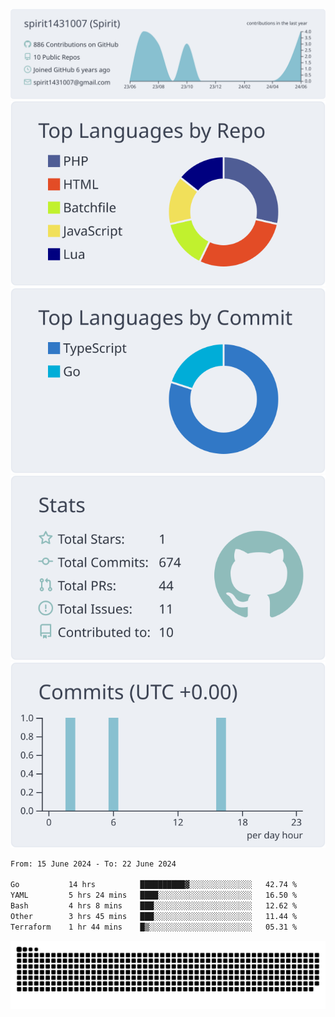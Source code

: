 [![](https://raw.githubusercontent.com/spirit1431007/spirit1431007/master/profile-summary-card-output/nord_bright/0-profile-details.svg)](https://git.io/spiritx)
[![](https://raw.githubusercontent.com/spirit1431007/spirit1431007/master/profile-summary-card-output/nord_bright/1-repos-per-language.svg)](https://git.io/spiritx) [![](https://raw.githubusercontent.com/spirit1431007/spirit1431007/master/profile-summary-card-output/nord_bright/2-most-commit-language.svg)](https://git.io/spiritx)
[![](https://raw.githubusercontent.com/spirit1431007/spirit1431007/master/profile-summary-card-output/nord_bright/3-stats.svg)](https://git.io/spiritx) [![](https://raw.githubusercontent.com/spirit1431007/spirit1431007/master/profile-summary-card-output/nord_bright/4-productive-time.svg)](https://git.io/spiritx)

<!--START_SECTION:waka-->

```txt
From: 15 June 2024 - To: 22 June 2024

Go           14 hrs          ██████████▓░░░░░░░░░░░░░░   42.74 %
YAML         5 hrs 24 mins   ████░░░░░░░░░░░░░░░░░░░░░   16.50 %
Bash         4 hrs 8 mins    ███░░░░░░░░░░░░░░░░░░░░░░   12.62 %
Other        3 hrs 45 mins   ███░░░░░░░░░░░░░░░░░░░░░░   11.44 %
Terraform    1 hr 44 mins    █▒░░░░░░░░░░░░░░░░░░░░░░░   05.31 %
```

<!--END_SECTION:waka-->

![contribution](https://github.com/spirit1431007/spirit1431007/blob/output/github-contribution-grid-snake.svg)
